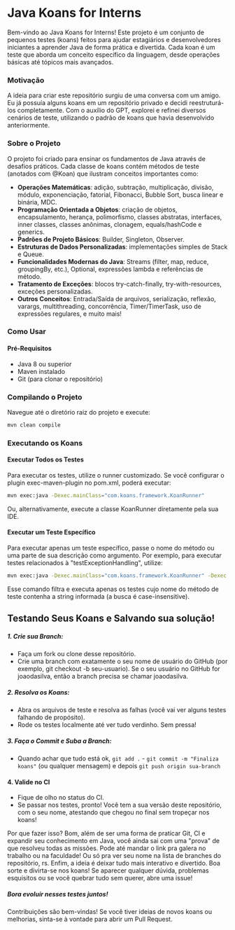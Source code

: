 # Java Koans for Interns

Bem-vindo ao Java Koans for Interns!
Este projeto é um conjunto de pequenos testes (koans) feitos para ajudar estagiários e desenvolvedores iniciantes a aprender Java de forma prática e divertida. Cada koan é um teste que aborda um conceito específico da linguagem, desde operações básicas até tópicos mais avançados.

### Motivação
A ideia para criar este repositório surgiu de uma conversa com um amigo. Eu já possuía alguns koans em um repositório privado e decidi reestruturá-los completamente. Com o auxílio do GPT, explorei e refinei diversos cenários de teste, utilizando o padrão de koans que havia desenvolvido anteriormente.

### Sobre o Projeto
O projeto foi criado para ensinar os fundamentos de Java através de desafios práticos. Cada classe de koans contém métodos de teste (anotados com @Koan) que ilustram conceitos importantes como:

- **Operações Matemáticas**: adição, subtração, multiplicação, divisão, módulo, exponenciação, fatorial, Fibonacci, Bubble Sort, busca linear e binária, MDC.
- **Programação Orientada a Objetos**: criação de objetos, encapsulamento, herança, polimorfismo, classes abstratas, interfaces, inner classes, classes anônimas, clonagem, equals/hashCode e generics.
- **Padrões de Projeto Básicos**: Builder, Singleton, Observer.
- **Estruturas de Dados Personalizadas**: implementações simples de Stack e Queue.
- **Funcionalidades Modernas do Java**: Streams (filter, map, reduce, groupingBy, etc.), Optional, expressões lambda e referências de método.
- **Tratamento de Exceções**: blocos try-catch-finally, try-with-resources, exceções personalizadas.
- **Outros Conceitos**: Entrada/Saída de arquivos, serialização, reflexão, varargs, multithreading, concorrência, Timer/TimerTask, uso de expressões regulares, e muito mais!

### Como Usar
#### Pré-Requisitos
- Java 8 ou superior
- Maven instalado
- Git (para clonar o repositório)

### Compilando o Projeto
Navegue até o diretório raiz do projeto e execute:
```bash
mvn clean compile
```

### Executando os Koans
#### Executar Todos os Testes
Para executar os testes, utilize o runner customizado. Se você configurar o plugin exec-maven-plugin no pom.xml, poderá executar:
```bash
mvn exec:java -Dexec.mainClass="com.koans.framework.KoanRunner"
```

Ou, alternativamente, execute a classe KoanRunner diretamente pela sua IDE.

#### Executar um Teste Específico
Para executar apenas um teste específico, passe o nome do método ou uma parte de sua descrição como argumento. Por exemplo, para executar testes relacionados à "testExceptionHandling", utilize:
```bash
mvn exec:java -Dexec.mainClass="com.koans.framework.KoanRunner" -Dexec.args="testExceptionHandling"
```

Esse comando filtra e executa apenas os testes cujo nome do método de teste contenha a string informada (a busca é case-insensitive).

## Testando Seus Koans e Salvando sua solução!

##### 1. Crie sua Branch:
- Faça um fork ou clone desse repositório.
- Crie uma branch com exatamente o seu nome de usuário do GitHub (por exemplo, git checkout -b seu-usuario). Se o seu usuário no GitHub for joaodasilva, então a branch precisa se chamar joaodasilva.

##### 2. Resolva os Koans:
- Abra os arquivos de teste e resolva as falhas (você vai ver alguns testes falhando de propósito).
- Rode os testes localmente até ver tudo verdinho. Sem pressa!

##### 3. Faça o Commit e Suba a Branch:
- Quando achar que tudo está ok, `git add .` - `git commit -m "Finaliza koans"` (ou qualquer mensagem) e depois `git push origin sua-branch`

#### 4. Valide no CI
- Fique de olho no status do CI.
- Se passar nos testes, pronto! Você tem a sua versão deste repositório, com o seu nome, atestando que chegou no final sem tropeçar nos koans!

Por que fazer isso? Bom, além de ser uma forma de praticar Git, CI e expandir seu conhecimento em Java, você ainda sai com uma "prova" de que resolveu todas as missões. Pode até mandar o link pra galera no trabalho ou na faculdade! Ou só pra ver seu nome na lista de branches do repositório, rs. Enfim, a ideia é deixar tudo mais interativo e divertido. Boa sorte e divirta-se nos koans! Se aparecer qualquer dúvida, problemas esquisitos ou se você quebrar tudo sem querer, abre uma issue!

##### Bora evoluir nesses testes juntos!

Contribuições são bem-vindas! Se você tiver ideias de novos koans ou melhorias, sinta-se à vontade para abrir um Pull Request.
